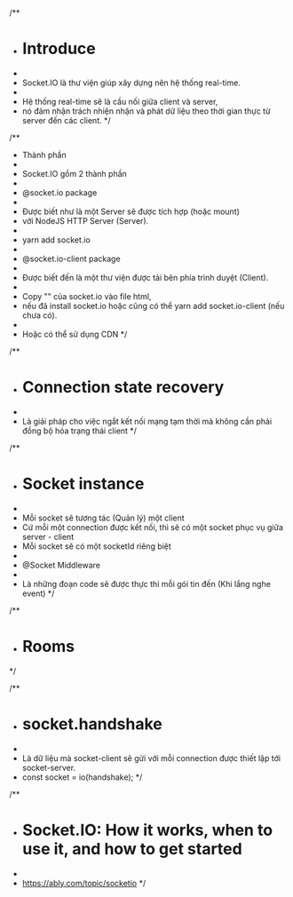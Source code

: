 /**
* # Introduce
*
* Socket.IO là thư viện giúp xây dựng nên hệ thống real-time.
*
* Hệ thống real-time sẽ là cầu nối giữa client và server,
* nó đảm nhận trách nhiện nhận và phát dữ liệu theo thời gian thực từ server đến các client.
*/

/**
* Thành phần
*
* Socket.IO gồm 2 thành phần
*
* @socket.io package
*
* Được biết như là một Server sẽ được tích hợp (hoặc mount)
* với NodeJS HTTP Server (Server).
*
* yarn add socket.io
*
* @socket.io-client package
*
* Được biết đến là một thư viện được tải bên phía trình duyệt (Client).
*
* Copy "<script src="/socket.io/socket.io.js"></script>" của socket.io vào file html,
* nếu đã install socket.io hoặc cũng có thể yarn add socket.io-client (nếu chưa có).
*
* Hoặc có thể sử dụng CDN <script src="https://cdn.socket.io/4.7.5/socket.io.min.js"></script>
*/

/**
* # Connection state recovery
*
* Là giải pháp cho việc ngắt kết nối mạng tạm thời mà không cần phải đồng bộ hóa trạng thái client
*/

/**
* # Socket instance
*
* Mỗi socket sẽ tương tác (Quản lý) một client
* Cứ mỗi một connection được kết nối, thì sẽ có một socket phục vụ giữa server - client
* Mỗi socket sẽ có một socketId riêng biệt
*
* @Socket Middleware
*
* Là những đoạn code sẽ được thực thi mỗi gói tin đến (Khi lắng nghe event)
*/

/**
* # Rooms
*/

/**
* # socket.handshake
*
* Là dữ liệu mà socket-client sẽ gửi với mỗi connection được thiết lập tới socket-server.
* const socket = io(handshake);
*/

/**
* # Socket.IO: How it works, when to use it, and how to get started
*
* https://ably.com/topic/socketio
*/
